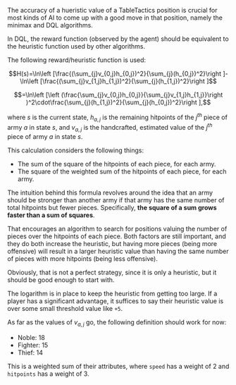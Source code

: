 
The accuracy of a hueristic value of a TableTactics position is crucial for most kinds of AI to come up with a good move in that position, namely the minimax and DQL algorithms.

In DQL, the reward function (observed by the agent) should be equivalent to the heuristic function used by other algorithms.

The following reward/heuristic function is used:

$$H(s)=\ln\left [\frac{(\sum_{j}v_{0,j}h_{0,j})^2}{\sum_{j}(h_{0,j})^2}\right ]-\ln\left [\frac{(\sum_{j}v_{1,j}h_{1,j})^2}{\sum_{j}(h_{1,j})^2}\right ]$$

$$=\ln\left [\left (\frac{\sum_{j}v_{0,j}h_{0,j}}{\sum_{j}v_{1,j}h_{1,j}}\right )^2\cdot\frac{\sum_{j}(h_{1,j})^2}{\sum_{j}(h_{0,j})^2}\right ],$$

where $s$ is the current state, $h_{a,j}$ is the remaining hitpoints of the $j^{th}$ piece of army $a$ in state $s$, and $v_{a,j}$ is the handcrafted, estimated value of the $j^{th}$ piece of army $a$ in state $s$.

This calculation considers the following things:

- The sum of the square of the hitpoints of each piece, for each army.
- The square of the weighted sum of the hitpoints of each piece, for each army.

The intuition behind this formula revolves around the idea that an army should be stronger than another army if that army has the same number of total hitpoints but fewer pieces.  Specifically, **the square of a sum grows faster than a sum of squares**.

That encourages an algorithm to search for positions valuing the number of pieces over the hitpoints of each piece.  Both factors are still important, and they do both increase the heuristic, but having more pieces (being more offensive) will result in a larger heuristic value than having the same number of pieces with more hitpoints (being less offensive).

Obviously, that is not a perfect strategy, since it is only a heuristic, but it should be good enough to start with.

The logarithm is in place to keep the heuristic from getting too large.  If a player has a significant advantage, it suffices to say their heuristic value is over some small threshold value like `+5`.

As far as the values of $v_{a,j}$ go, the following definition should work for now:

- Noble: 18
- Fighter: 15
- Thief: 14

This is a weighted sum of their attributes, where `speed` has a weight of $2$ and `hitpoints` has a weight of $3$.
